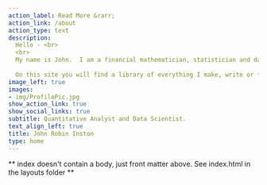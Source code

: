 ```yaml
---
action_label: Read More &rarr;
action_link: /about
action_type: text
description: 
  Hello - <br> 
  <br>
  My name is John.  I am a financial mathematician, statistician and data scientist.  <br>
  
  On this site you will find a library of everything I make, write or feel compelled to share on the internet.  Please feel to get in touch with me at any time.
image_left: true
images:
- img/ProfilePic.jpg
show_action_link: true
show_social_links: true
subtitle: Quantitative Analyst and Data Scientist.
text_align_left: true
title: John Robin Inston
type: home
---
```


** index doesn't contain a body, just front matter above.
See index.html in the layouts folder **
